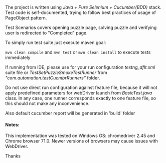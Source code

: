 The project is written using _Java + Pure Selenium + Cucumber(BDD)_ stack.
Test code is self-documented, trying to follow best practices of usage of PageObject pattern.

Test Scenarios covers opening puzzle page, solving puzzle and verifying user is redirected to "Completed" page.

To simply run test suite just execute maven goal:

`mvn clean compile`
and
`mvn test`
or
`mvn clean install` to execute tests immediately

If running from IDE, please use for your run configuration _testng_dflt.xml_ suite file or _TestSetPuzzleSmokeTestRunner_ from _"com.automation.testCucmbrRunners"_ folder.

Do not use direct run configuration against feature file, because it will not apply predefined parameters for webDriver launch from _BasicTest.java_ class.
In any case, one runner corresponds exactly to one feature file, so this should not make any inconvenience.

Also default cucumber report will be generated in 'build' folder

#### Notes:
This implementation was tested on Windows OS: chromedriver 2.45 and Chrome browser 71.0. Newer versions of browsers may cause issues with WebDriver.

Thanks
